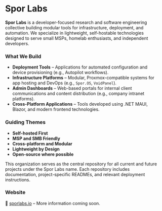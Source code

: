 # Spor Labs

**Spor Labs** is a developer-focused research and software engineering collective building modular tools for infrastructure, deployment, and automation. We specialize in lightweight, self-hostable technologies designed to serve small MSPs, homelab enthusiasts, and independent developers.

### What We Build

- **Deployment Tools** – Applications for automated configuration and device provisioning (e.g., Autopilot workflows).
- **Infrastructure Platforms** – Modular, Proxmox-compatible systems for app hosting and DevOps (e.g., `Spor.OS`, `VoidPanel`).
- **Admin Dashboards** – Web-based portals for internal client communications and content distribution (e.g., company intranet platforms).
- **Cross-Platform Applications** – Tools developed using .NET MAUI, Blazor, and modern frontend technologies.

### Guiding Themes

- **Self-hosted First**
- **MSP and SMB Friendly**
- **Cross-platform and Modular**
- **Lightweight by Design**
- **Open-source where possible**

This organization serves as the central repository for all current and future projects under the Spor Labs name. Each repository includes documentation, project-specific READMEs, and relevant deployment instructions.

### Website

🔗 [sporlabs.io](https://sporlabs.io) – More information coming soon.
